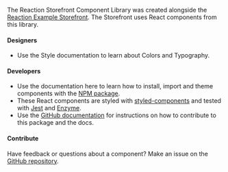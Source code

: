 The Reaction Storefront Component Library was created alongside the [Reaction Example Storefront](https://github.com/reactioncommerce/example-storefront/). The Storefront uses React components from this library.

#### Designers

- Use the Style documentation to learn about Colors and Typography.

#### Developers

- Use the documentation here to learn how to install, import and theme components with the [NPM package](https://www.npmjs.com/package/@reactioncommerce/components).
- These React components are styled with [styled-components](https://www.styled-components.com) and tested with [Jest](https://jestjs.io/) and [Enzyme](https://github.com/airbnb/enzyme).
- Use the [GitHub documentation](https://github.com/reactioncommerce/reaction-component-library/blob/master/docs/README.md) for instructions on how to contribute to this package and the docs.

#### Contribute
Have feedback or questions about a component? Make an issue on the [GitHub repository](https://github.com/reactioncommerce/reaction-component-library/).
